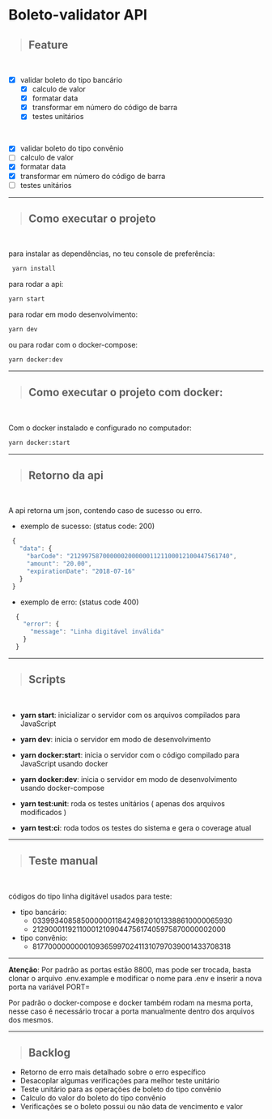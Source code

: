 # **Boleto-validator API**

> ## Feature
<br />

- [X] validar boleto do tipo bancário
  - [X] calculo de valor
  - [X] formatar data
  - [X] transformar em número do código de barra
  - [X] testes unitários

<br />

- [X]  validar boleto do tipo convênio
  - [ ] calculo de valor
  - [X] formatar data
  - [X] transformar em número do código de barra
  - [ ] testes unitários

---
> ## Como executar o projeto
<br />

para instalar as dependências, no teu console de preferência:
 ```bash
  yarn install
  ```

para rodar a api:
 ```bash
 yarn start
 ```

para rodar em modo desenvolvimento: 

 ```bash
 yarn dev
 ```

ou para rodar com o docker-compose:

```bash
yarn docker:dev
```

---


> ## Como executar o projeto com docker:
<br />

  Com o docker instalado e configurado no computador:
  ```bash
  yarn docker:start
  ```

---

> ## Retorno da api
<br />

A api retorna um json, contendo caso de sucesso ou erro.

 - exemplo de sucesso: (status code: 200)
 ```js
  {
    "data": {
      "barCode": "21299758700000020000001121100012100447561740",
      "amount": "20.00",
      "expirationDate": "2018-07-16"
    }
  }
 ```
 - exemplo de erro: (status code 400)
```js
  {
    "error": {
      "message": "Linha digitável inválida"
    }
  }
 ```
---

> ## Scripts
<br />

- **yarn start**: inicializar o servidor com os arquivos compilados para JavaScript

- **yarn dev**: inicia o servidor em modo de desenvolvimento

- **yarn docker:start**: inicia o servidor com o código compilado para JavaScript usando docker

- **yarn docker:dev**: inicia o servidor em modo de desenvolvimento usando docker-compose

- **yarn test:unit**: roda os testes unitários ( apenas dos arquivos modificados )

- **yarn test:ci**: roda todos os testes do sistema e gera o coverage atual
---
> ## Teste manual

<br />

códigos do tipo linha digitável usados para teste:
 - tipo bancário:
    - 03399340858500000011842498201013388610000065930
    - 21290001192110001210904475617405975870000002000
  - tipo convênio:
    - 817700000000010936599702411310797039001433708318
---
**Atenção**:
Por padrão as portas estão 8800, mas pode ser trocada, basta clonar o arquivo .env.example e modificar o nome para .env e inserir a nova porta na variável PORT=

Por padrão o docker-compose e docker também rodam na mesma porta, nesse caso é necessário trocar a porta manualmente dentro dos arquivos dos mesmos.

---

> ## Backlog 

- Retorno de erro mais detalhado sobre o erro específico
- Desacoplar algumas verificações para melhor teste unitário
- Teste unitário para as operações de boleto do tipo convênio
- Calculo do valor do boleto do tipo convênio
- Verificações se o boleto possui ou não data de vencimento e valor